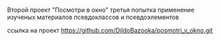 Второй проект "Посмотри в окно"
третья попытка
применение изученых материалов псевдоклассов и псевдоэлементов


ссылка на проект https://github.com/DildoBazooka/posmotri_v_okno.git